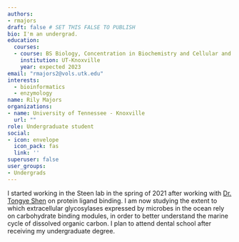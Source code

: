 ```yaml
---
authors:
- rmajors
draft: false # SET THIS FALSE TO PUBLISH
bio: I'm an undergrad.
education:
  courses:
  - course: BS Biology, Concentration in Biochemistry and Cellular and Molecular Biology
    institution: UT-Knoxville
    year: expected 2023
email: "rmajors2@vols.utk.edu"
interests:
  - bioinformatics
  - enzymology
name: Rily Majors
organizations:
- name: University of Tennessee - Knoxville
  url: ""
role: Undergraduate student
social:
- icon: envelope
  icon_pack: fas
  link: ''
superuser: false
user_groups:
- Undergrads
---
```

I started working in the Steen lab in the spring of 2021 after working with [Dr. Tongye Shen](http://bcmb.utk.edu/people/faculty/tongye-shen/) on protein ligand binding. I am now studying the extent to which extracellular glycosylases expressed by microbes in the ocean rely on carbohydrate binding modules, in order to better understand the marine cycle of dissolved organic carbon. I plan to attend dental school after receiving my undergraduate degree.
